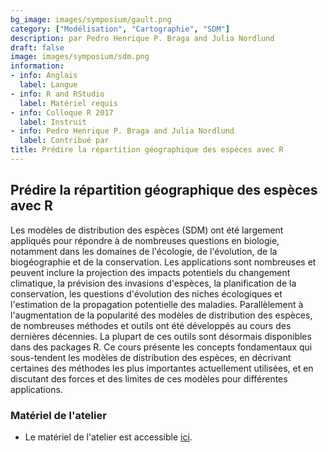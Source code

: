 ```yaml
---
bg_image: images/symposium/gault.png
category: ["Modélisation", "Cartographie", "SDM"]
description: par Pedro Henrique P. Braga and Julia Nordlund
draft: false
image: images/symposium/sdm.png
information:
- info: Anglais
  label: Langue
- info: R and RStudio
  label: Matériel requis
- info: Colloque R 2017
  label: Instruit
- info: Pedro Henrique P. Braga and Julia Nordlund
  label: Contribué par
title: Prédire la répartition géographique des espèces avec R
---
```


## Prédire la répartition géographique des espèces avec R

Les modèles de distribution des espèces (SDM) ont été largement appliqués pour répondre à de nombreuses questions en biologie, notamment dans les domaines de l'écologie, de l'évolution, de la biogéographie et de la conservation. Les applications sont nombreuses et peuvent inclure la projection des impacts potentiels du changement climatique, la prévision des invasions d'espèces, la planification de la conservation, les questions d'évolution des niches écologiques et l'estimation de la propagation potentielle des maladies. Parallèlement à l'augmentation de la popularité des modèles de distribution des espèces, de nombreuses méthodes et outils ont été développés au cours des dernières décennies. La plupart de ces outils sont désormais disponibles dans des packages R. Ce cours présente les concepts fondamentaux qui sous-tendent les modèles de distribution des espèces, en décrivant certaines des méthodes les plus importantes actuellement utilisées, et en discutant des forces et des limites de ces modèles pour différentes applications.

### Matériel de l'atelier

- Le matériel de l'atelier est accessible [ici](https://pedrohbraga.github.io/SpeciesDistribModelling-in-R-Workshop/sdm_workshop.html).